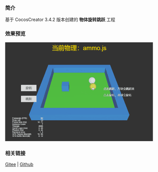 ### 简介

基于 CocosCreator 3.4.2 版本创建的 **物体旋转跳跃** 工程

### 效果预览
![image](../../gif/202203/2022030424.gif)

### 相关链接
[Gitee](https://gitee.com/mirrors_cocos-creator/example-3d/blob/master/physics-3d/assets/cases/scenes) | [Github](https://github.com/cocos-creator/example-3d/blob/master/physics-3d/assets/cases/scenes)